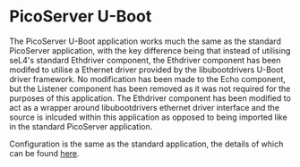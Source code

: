 <!--
     SPDX-License-Identifier: CC-BY-SA-4.0
-->

# PicoServer U-Boot

The PicoServer U-Boot application works much the same as the standard PicoServer application, with the key difference being that instead of utilising seL4's standard Ethdriver component, the Ethdriver component has been modifed to utilise a Ethernet driver provided by the libubootdrivers U-Boot driver framework. No modification has been made to the Echo component, but the Listener component has been removed as it was not required for the purposes of this application. The Ethdriver component has been modified to act as a wrapper around libubootdrivers ethernet driver interface and the source is inlcuded within this application as opposed to being imported like in the standard PicoServer application.

Configuration is the same as the standard application, the details of which can be found [here](https://github.com/sel4devkit/camkes/blob/master/apps/picoserver/README.md).
